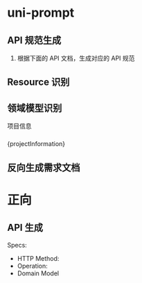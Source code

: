 # uni-prompt

## API 规范生成

1. 根据下面的 API 文档，生成对应的 API 规范


## Resource 识别

## 领域模型识别

项目信息

###
{projectInformation}
###

## 反向生成需求文档


# 正向

## API 生成

Specs:

- HTTP Method: 
- Operation:
- Domain Model

